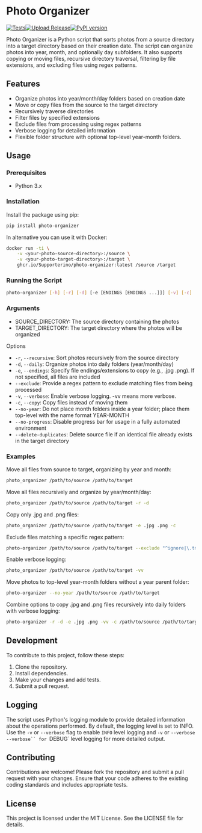 # Photo Organizer
[![Tests](https://github.com/Supporterino/photo-organizer/actions/workflows/python-package.yml/badge.svg)](https://github.com/Supporterino/photo-organizer/actions/workflows/python-package.yml)[![Upload Release](https://github.com/Supporterino/photo-organizer/actions/workflows/python-publish.yml/badge.svg)](https://github.com/Supporterino/photo-organizer/actions/workflows/python-publish.yml)[![PyPI version](https://badge.fury.io/py/photo-organizer.svg)](https://badge.fury.io/py/photo-organizer)

Photo Organizer is a Python script that sorts photos from a source directory into a target directory based on their creation date. The script can organize photos into year, month, and optionally day subfolders. It also supports copying or moving files, recursive directory traversal, filtering by file extensions, and excluding files using regex patterns.

## Features

* Organize photos into year/month/day folders based on creation date
* Move or copy files from the source to the target directory
* Recursively traverse directories
* Filter files by specified extensions
* Exclude files from processing using regex patterns
* Verbose logging for detailed information
* Flexible folder structure with optional top-level year-month folders.

## Usage

### Prerequisites

* Python 3.x

### Installation

Install the package using pip:

```bash
pip install photo-organizer
```

In alternative you can use it with Docker:

```bash
docker run -ti \
    -v <your-photo-source-directory>:/source \
    -v <your-photo-target-directory>:/target \
    ghcr.io/Supporterino/photo-organizer:latest /source /target
```


### Running the Script

```bash
photo-organizer [-h] [-r] [-d] [-e [ENDINGS [ENDINGS ...]]] [-v] [-c] [--no-year] [--exclude EXCLUDE_PATTERN] source target
```

### Arguments

* SOURCE_DIRECTORY: The source directory containing the photos
* TARGET_DIRECTORY: The target directory where the photos will be organized

Options

* `-r`, `--recursive`: Sort photos recursively from the source directory
* `-d`, `--daily`: Organize photos into daily folders (year/month/day)
* `-e`, `--endings`: Specify file endings/extensions to copy (e.g., .jpg .png). If not specified, all files are included
* `--exclude`: Provide a regex pattern to exclude matching files from being processed
* `-v`, `--verbose`: Enable verbose logging. -vv means more verbose.
* `-c`, `--copy`: Copy files instead of moving them
* `--no-year`: Do not place month folders inside a year folder; place them top-level with the name format YEAR-MONTH
* `--no-progress`:  Disable progress bar for usage in a fully automated environment
* `--delete-duplicates`: Delete source file if an identical file already exists in the target directory

### Examples

Move all files from source to target, organizing by year and month:
```bash
photo_organizer /path/to/source /path/to/target
```

Move all files recursively and organize by year/month/day:
```bash
photo_organizer /path/to/source /path/to/target -r -d
```

Copy only .jpg and .png files:
```bash
photo_organizer /path/to/source /path/to/target -e .jpg .png -c
```

Exclude files matching a specific regex pattern:
```bash
photo-organizer /path/to/source /path/to/target --exclude "^ignore|\.tmp$"
```

Enable verbose logging:
```bash
photo_organizer /path/to/source /path/to/target -vv
```

Move photos to top-level year-month folders without a year parent folder:
```bash
photo-organizer --no-year /path/to/source /path/to/target
```

Combine options to copy .jpg and .png files recursively into daily folders with verbose logging:
```bash
photo-organizer -r -d -e .jpg .png -vv -c /path/to/source /path/to/target
```

## Development

To contribute to this project, follow these steps:

1. Clone the repository.
2. Install dependencies.
3. Make your changes and add tests.
4. Submit a pull request.

## Logging

The script uses Python's logging module to provide detailed information about the operations performed. By default, the logging level is set to INFO. Use the `-v` or `--verbose` flag to enable `INFO` level logging and `-v` or `--verbose --verbose`` for `DEBUG` level logging for more detailed output.

## Contributing

Contributions are welcome! Please fork the repository and submit a pull request with your changes. Ensure that your code adheres to the existing coding standards and includes appropriate tests.

## License

This project is licensed under the MIT License. See the LICENSE file for details.
